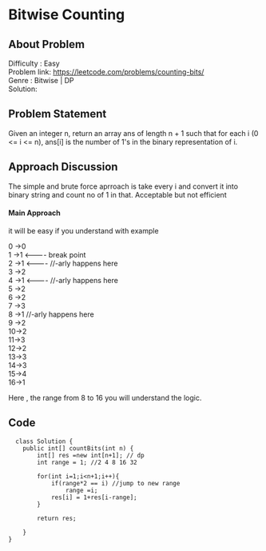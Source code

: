 <h1>Bitwise Counting</h1>

## About Problem 
  Difficulty : Easy<br/>
  Problem link: https://leetcode.com/problems/counting-bits/<br/>
  Genre : Bitwise | DP  <br/>
  Solution: 
  
## Problem Statement
Given an integer n, return an array ans of length n + 1 such that for each i (0 <= i <= n), ans[i] is the number of 1's in the binary representation of i.

## Approach Discussion
The simple and brute force aprroach is take every i and convert it into binary string and count no of 1 in that. 
Acceptable but not efficient 

#### Main Approach 
it will be easy if you understand with example

0 ->0 <br/>
1 ->1 <---- break point<br/> 
2 ->1 <---- //-arly happens here <br/>
3 ->2 <br/>
4 ->1 <---- //-arly happens here<br/>
5 ->2 <br/>
6 ->2 <br/>
7 ->3 <br/>
8 ->1 //-arly happens here <br/>
9 ->2 <br/>
10->2 <br/>
11->3 <br/>
12->2 <br/>
13->3 <br/>
14->3 <br/>
15->4 <br/>
16->1 <br/>

Here ,
the range from 8 to 16 you will understand the logic.


## Code
```
  class Solution {
    public int[] countBits(int n) {
        int[] res =new int[n+1]; // dp
        int range = 1; //2 4 8 16 32 
        
        for(int i=1;i<n+1;i++){
            if(range*2 == i) //jump to new range
                range =i;
            res[i] = 1+res[i-range];
        }
        
        return res;
            
    }
}
```
